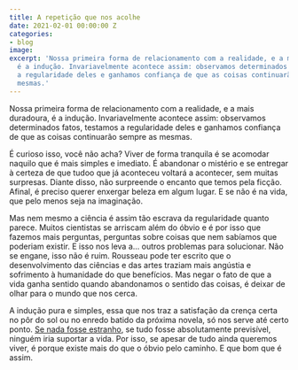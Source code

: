 ```yaml
---
title: A repetição que nos acolhe
date: 2021-02-01 00:00:00 Z
categories:
- blog
image: 
excerpt: 'Nossa primeira forma de relacionamento com a realidade, e a mais duradoura,
  é a indução. Invariavelmente acontece assim: observamos determinados fatos, testamos
  a regularidade deles e ganhamos confiança de que as coisas continuarão sempre as
  mesmas.'
---
```


Nossa primeira forma de relacionamento com a realidade, e a mais duradoura, é a indução. Invariavelmente acontece assim: observamos determinados fatos, testamos a regularidade deles e ganhamos confiança de que as coisas continuarão sempre as mesmas.

É curioso isso, você não acha? Viver de forma tranquila é se acomodar naquilo que é mais simples e imediato. É abandonar o mistério e se entregar à certeza de que tudoo  que já aconteceu voltará a acontecer, sem muitas surpresas. Diante disso, não surpreende o encanto que temos pela ficção. Afinal, é preciso querer enxergar beleza em algum lugar. E se não é na vida, que pelo menos seja na imaginação.

Mas nem mesmo a ciência é assim tão escrava da regularidade quanto parece. Muitos cientistas se arriscam além do óbvio e é por isso que fazemos mais perguntas, perguntas sobre coisas que nem sabíamos que poderiam existir. E isso nos leva a... outros problemas para solucionar. Não se engane, isso não é ruim. Rousseau pode ter escrito que o desenvolvimento das ciências e das artes traziam mais angústia e sofrimento à humanidade do que benefícios. Mas negar o fato de que a vida ganha sentido quando abandonamos o sentido das coisas, é deixar de olhar para o mundo que  nos cerca. 

A indução pura e simples, essa que nos traz a satisfação da crença certa no pôr do sol ou no enredo batido da próxima novela, só nos serve até certo ponto. [Se nada fosse estranho](https://marcosramon.net/blog/coisas-estranhas-acontecem), se tudo fosse absolutamente previsível, ninguém iria suportar a vida. Por isso, se apesar de tudo ainda queremos viver, é porque existe mais do que o óbvio pelo caminho. E que bom que é assim.
